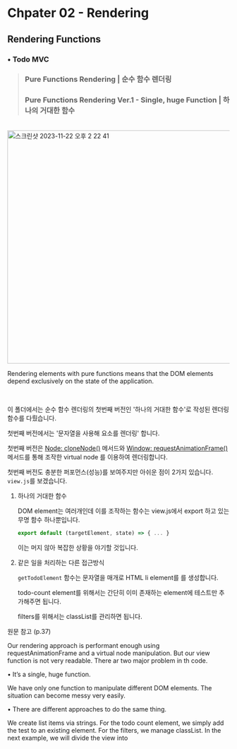 # Chpater 02 - Rendering

## Rendering Functions

### • Todo MVC

> ### Pure Functions Rendering | 순수 함수 렌더링
>
> ### Pure Functions Rendering Ver.1 - Single, huge Function | 하나의 거대한 함수

<br/>

<img width="528" alt="스크린샷 2023-11-22 오후 2 22 41" src="https://github.com/cho-hyeonjin/javascript-practice/assets/78816754/db04e809-bd19-4857-8085-f1c4e159f3ba">

Rendering elements with pure functions means that the DOM elements depend exclusively on the state of the application.

<br/>

이 폴더에서는 순수 함수 렌더링의 첫번째 버전인 '하나의 거대한 함수'로 작성된 렌더링 함수를 다뤘습니다.

첫번째 버전에서는 '문자열을 사용해 요소를 렌더링' 합니다.

첫번째 버전은 [Node: cloneNode()](https://developer.mozilla.org/en-US/docs/Web/API/Node/cloneNode) 메서드와 [Window: requestAnimationFrame()](https://developer.mozilla.org/ko/docs/Web/API/window/requestAnimationFrame) 메서드를 통해 조작한 virtual node 를 이용하여 렌더링합니다.

첫번째 버전도 충분한 퍼포먼스(성능)를 보여주지만 아쉬운 점이 2가지 있습니다. `view.js`를 보겠습니다.

1. 하나의 거대한 함수

   DOM element는 여러개인데 이를 조작하는 함수는 view.js에서 export 하고 있는 무명 함수 하나뿐입니다.

   ```js
   export default (targetElement, state) => { ... }
   ```

   이는 머지 않아 복잡한 상황을 야기할 것입니다.

2. 같은 일을 처리하는 다른 접근방식

   `getTodoElement` 함수는 문자열을 매개로 HTML li element를 를 생성합니다.

   todo-count element를 위해서는 간단히 이미 존재하는 element에 테스트만 추가해주면 됩니다.

   filters를 위해서는 classList를 관리하면 됩니다.

원문 참고 (p.37)

Our rendering approach is performant enough using requestAnimationFrame and a virtual node manipulation.
But our view function is not very readable. There ar two major problem in th code.

• It’s a single, huge function.

We have only one function
to manipulate different DOM elements. The situation
can become messy very easily.

• There are different approaches to do the same thing.

We create list items via strings. For the todo count
element, we simply add the test to an existing element.
For the filters, we manage classList.
In the next example, we will divide the view into
